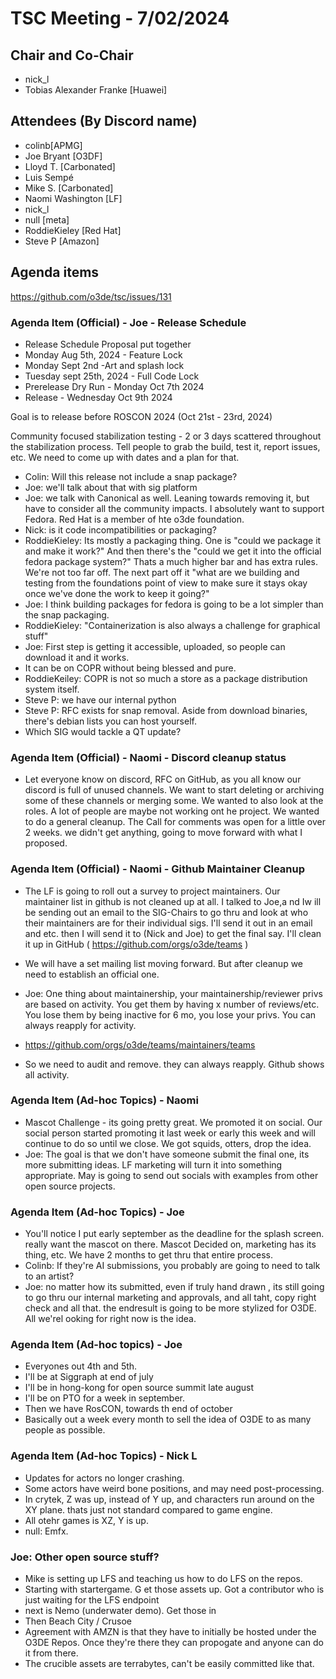 # TSC Meeting - 7/02/2024

## Chair and Co-Chair
* nick_l
* Tobias Alexander Franke [Huawei]

## Attendees (By Discord name)
* colinb[APMG]
* Joe Bryant [O3DF]
* Lloyd T. [Carbonated]
* Luis Sempé
* Mike S. [Carbonated]
* Naomi Washington [LF]
* nick_l
* null [meta]
* RoddieKieley [Red Hat]
* Steve P [Amazon]

## Agenda items
https://github.com/o3de/tsc/issues/131

### Agenda Item (Official) - Joe - Release Schedule
* Release Schedule Proposal put together
* Monday Aug 5th, 2024 - Feature Lock
* Monday Sept 2nd -Art and splash lock
* Tuesday sept 25th, 2024 - Full Code Lock
* Prerelease Dry Run  - Monday Oct 7th 2024
* Release - Wednesday Oct 9th 2024

Goal is to release before ROSCON 2024 (Oct 21st - 23rd, 2024)

Community focused stabilization testing - 2 or 3 days scattered throughout the stabilization process.  Tell people to grab the build, test it, report issues, etc.  We need to come up with dates and a plan for that.

* Colin:  Will this release not include a snap package? 
* Joe: we'll talk about that with sig platform
* Joe:  we talk with Canonical as well.  Leaning towards removing it, but have to consider all the community impacts.  I absolutely want to support Fedora.  Red Hat is a member of hte o3de foundation.
* Nick:  is it code incompatibilities or packaging?
* RoddieKieley: Its mostly a packaging thing.  One is "could we package it and make it work?"  And then there's the "could we get it into the official fedora package system?" Thats a much higher bar and has extra rules.  We're not too far off.  The next part off it "what are we building and testing from the foundations point of view to make sure it stays okay once we've done the work to keep it going?"
* Joe: I think building packages for fedora is going to be a lot simpler than the snap packaging.
* RoddieKieley:  "Containerization is also always a challenge for graphical stuff"
* Joe: First step is getting it accessible, uploaded, so people can download it and it works.
* It can be on COPR without being blessed and pure.
* RoddieKeiley: COPR is not so much a store as a package distribution system itself.
* Steve P: we have our internal python
* Steve P: RFC exists for snap removal.  Aside from download binaries, there's debian lists you can host yourself.
* Which SIG would tackle a QT update?

### Agenda Item (Official) - Naomi - Discord cleanup status
* Let everyone know on discord, RFC on GitHub, as you all know our discord is full of unused channels.  We want to start deleting or archiving some of these channels or merging some.  We wanted to also look at the roles.  A lot of people are maybe not working ont he project.  We wanted to do a general cleanup.  The Call for comments was open for a little over 2 weeks.  we didn't get anything, going to move forward with what I proposed.

### Agenda Item (Official) - Naomi - Github Maintainer Cleanup
* The LF is going to roll out a survey to project maintainers.  Our maintainer list in github is not cleaned up at all.  I talked to Joe,a nd Iw ill be sending out an email to the SIG-Chairs to go thru and look at who their maintainers are for their individual sigs.  I'll send it out in an email and etc.  then I will send it to (Nick and Joe) to get the final say.  I'll clean it up in GitHub
( https://github.com/orgs/o3de/teams )

* We will have a set mailing list moving forward.  But after cleanup we need to establish an official one.
* Joe:  One thing about maintainership, your maintainership/reviewer privs are based on activity.  You get them by having x number of reviews/etc.  You lose them by being inactive for 6 mo, you lose your privs.  You can always reapply for activity.
* https://github.com/orgs/o3de/teams/maintainers/teams
* So we need to audit and remove.  they can always reapply.  Github shows all activity.

### Agenda Item (Ad-hoc Topics) - Naomi
* Mascot Challenge - its going pretty great.  We promoted it on social.  Our social person started promoting it last week or early this week and will continue to do so until we close.  We got squids, otters, drop the idea.
* Joe:  The goal is that we don't have someone submit the final one, its more submitting ideas.  LF marketing will turn it into something appropriate.  May is going to send out socials with examples from other open source projects.

### Agenda Item (Ad-hoc Topics) - Joe
* You'll notice I put early september as the deadline for the splash screen.  really want the mascot on there.  Mascot Decided on, marketing has its thing, etc.  We have 2 months to get thru that entire process.
* Colinb: If they're AI submissions, you probably are going to need to talk to an artist?
* Joe:  no matter how its submitted, even if truly hand drawn , its still going to go thru our internal marketing and approvals, and all taht, copy right check and all that.  the endresult is going to be more stylized for O3DE.  All we'rel ooking for right now is the idea.

### Agenda Item (Ad-hoc topics) - Joe
* Everyones out 4th and 5th.
* I'll be at Siggraph at end of july
* I'll be in hong-kong for open source summit late august
* I'll be on PTO for a week in september.
* Then we have RosCON, towards th end of october
* Basically out a week every month to sell the idea of O3DE to as many people as possible.

### Agenda Item (Ad-hoc Topics) - Nick L
* Updates for actors no longer crashing.
* Some actors have weird bone positions, and may need post-processing.
* In crytek, Z was up, instead of Y up, and characters run around on the XY plane.  thats just not standard compared to game engine.
* All otehr games is XZ, Y is up.
* null:  Emfx.

### Joe:  Other open source stuff?
* Mike is setting up LFS and teaching us how to do LFS on the repos.
* Starting with startergame. G et those assets up.  Got a contributor who is just waiting for the LFS endpoint
* next is Nemo (underwater demo).  Get those in
* Then Beach City / Crusoe
* Agreement with AMZN is that they have to initially be hosted under the O3DE Repos.  Once they're there they can propogate and  anyone can do it from there.
* The crucible assets are terrabytes, can't be easily committed like that.